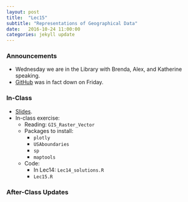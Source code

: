 ```yaml
---
layout: post
title:  "Lec15"
subtitle: "Representations of Geographical Data"
date:   2016-10-24 11:00:00
categories: jekyll update
---
```




### Announcements

* Wednesday we are in the Library with Brenda, Alex, and Katherine speaking.
* [GitHub](http://www.nytimes.com/2016/10/22/business/internet-problems-attack.html) was in fact down on Friday.

### In-Class

* <a href = "http://htmlpreview.github.io/?https://raw.githubusercontent.com/2016-09-Middlebury-Data-Science/Topics/master/Lec15%20Spatial%20Data%20in%20R/Lec15.html"
target = "_blank">Slides</a>.
* In-class exercise:
    + Reading: `GIS_Raster_Vector`
    + Packages to install:
        + `plotly`
        + `USAboundaries`
        + `sp`
        + `maptools`
    + Code:
        + In Lec14: `Lec14_solutions.R`
        + `Lec15.R`



### After-Class Updates


